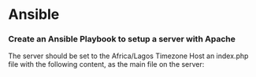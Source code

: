# Ansible
### Create an Ansible Playbook to setup a server with Apache
The server should be set to the Africa/Lagos Timezone
Host an index.php file with the following content, as the main file on the server:
